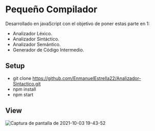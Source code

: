 # Pequeño Compilador

Desarrollado en javaScript con el objetivo de poner estas parte en 1:

- Analizador Léxico.
- Analizador Sintáctico.
- Analizador Semántico.
- Generador de Código Intermedio.

## Setup

- git clone https://github.com/EnmanuelEstrella22/Analizador-Sintactico.git
- npm install
- npm start

## View

![Captura de pantalla de 2021-10-03 19-43-52](https://user-images.githubusercontent.com/56686883/135775892-9650feaa-4361-4351-baf9-149d435c6b77.png)

